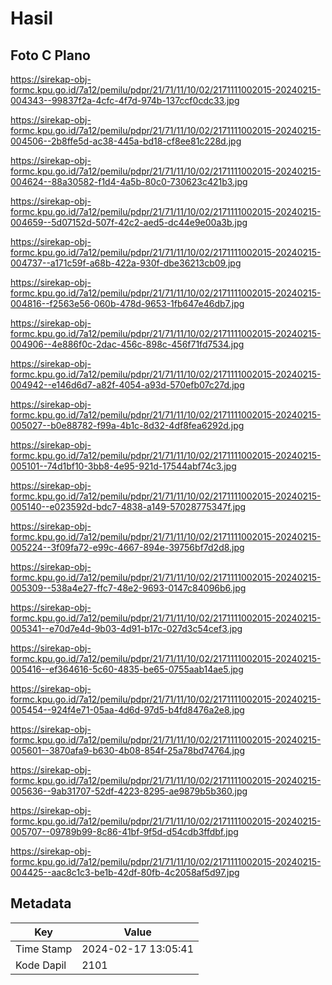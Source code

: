 # Hasil

## Foto C Plano

https://sirekap-obj-formc.kpu.go.id/7a12/pemilu/pdpr/21/71/11/10/02/2171111002015-20240215-004343--99837f2a-4cfc-4f7d-974b-137ccf0cdc33.jpg

https://sirekap-obj-formc.kpu.go.id/7a12/pemilu/pdpr/21/71/11/10/02/2171111002015-20240215-004506--2b8ffe5d-ac38-445a-bd18-cf8ee81c228d.jpg

https://sirekap-obj-formc.kpu.go.id/7a12/pemilu/pdpr/21/71/11/10/02/2171111002015-20240215-004624--88a30582-f1d4-4a5b-80c0-730623c421b3.jpg

https://sirekap-obj-formc.kpu.go.id/7a12/pemilu/pdpr/21/71/11/10/02/2171111002015-20240215-004659--5d07152d-507f-42c2-aed5-dc44e9e00a3b.jpg

https://sirekap-obj-formc.kpu.go.id/7a12/pemilu/pdpr/21/71/11/10/02/2171111002015-20240215-004737--a171c59f-a68b-422a-930f-dbe36213cb09.jpg

https://sirekap-obj-formc.kpu.go.id/7a12/pemilu/pdpr/21/71/11/10/02/2171111002015-20240215-004816--f2563e56-060b-478d-9653-1fb647e46db7.jpg

https://sirekap-obj-formc.kpu.go.id/7a12/pemilu/pdpr/21/71/11/10/02/2171111002015-20240215-004906--4e886f0c-2dac-456c-898c-456f71fd7534.jpg

https://sirekap-obj-formc.kpu.go.id/7a12/pemilu/pdpr/21/71/11/10/02/2171111002015-20240215-004942--e146d6d7-a82f-4054-a93d-570efb07c27d.jpg

https://sirekap-obj-formc.kpu.go.id/7a12/pemilu/pdpr/21/71/11/10/02/2171111002015-20240215-005027--b0e88782-f99a-4b1c-8d32-4df8fea6292d.jpg

https://sirekap-obj-formc.kpu.go.id/7a12/pemilu/pdpr/21/71/11/10/02/2171111002015-20240215-005101--74d1bf10-3bb8-4e95-921d-17544abf74c3.jpg

https://sirekap-obj-formc.kpu.go.id/7a12/pemilu/pdpr/21/71/11/10/02/2171111002015-20240215-005140--e023592d-bdc7-4838-a149-57028775347f.jpg

https://sirekap-obj-formc.kpu.go.id/7a12/pemilu/pdpr/21/71/11/10/02/2171111002015-20240215-005224--3f09fa72-e99c-4667-894e-39756bf7d2d8.jpg

https://sirekap-obj-formc.kpu.go.id/7a12/pemilu/pdpr/21/71/11/10/02/2171111002015-20240215-005309--538a4e27-ffc7-48e2-9693-0147c84096b6.jpg

https://sirekap-obj-formc.kpu.go.id/7a12/pemilu/pdpr/21/71/11/10/02/2171111002015-20240215-005341--e70d7e4d-9b03-4d91-b17c-027d3c54cef3.jpg

https://sirekap-obj-formc.kpu.go.id/7a12/pemilu/pdpr/21/71/11/10/02/2171111002015-20240215-005416--ef364616-5c60-4835-be65-0755aab14ae5.jpg

https://sirekap-obj-formc.kpu.go.id/7a12/pemilu/pdpr/21/71/11/10/02/2171111002015-20240215-005454--924f4e71-05aa-4d6d-97d5-b4fd8476a2e8.jpg

https://sirekap-obj-formc.kpu.go.id/7a12/pemilu/pdpr/21/71/11/10/02/2171111002015-20240215-005601--3870afa9-b630-4b08-854f-25a78bd74764.jpg

https://sirekap-obj-formc.kpu.go.id/7a12/pemilu/pdpr/21/71/11/10/02/2171111002015-20240215-005636--9ab31707-52df-4223-8295-ae9879b5b360.jpg

https://sirekap-obj-formc.kpu.go.id/7a12/pemilu/pdpr/21/71/11/10/02/2171111002015-20240215-005707--09789b99-8c86-41bf-9f5d-d54cdb3ffdbf.jpg

https://sirekap-obj-formc.kpu.go.id/7a12/pemilu/pdpr/21/71/11/10/02/2171111002015-20240215-004425--aac8c1c3-be1b-42df-80fb-4c2058af5d97.jpg


## Metadata

| Key        | Value               |
| ---------- | ------------------- |
| Time Stamp | 2024-02-17 13:05:41 |
| Kode Dapil | 2101                |



